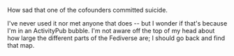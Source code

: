 How sad that one of the cofounders committed suicide.

I've never used it nor met anyone that does -- but I wonder if that's because I'm in an ActivityPub bubble. I'm not aware off the top of my head about how large the different parts of the Fediverse are; I should go back and find that map.